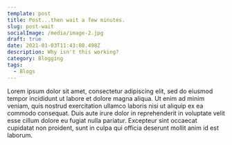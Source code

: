 ```yaml
---
template: post
title: Post...then wait a few minutes.
slug: post-wait
socialImage: /media/image-2.jpg
draft: true
date: 2021-01-03T11:43:08.498Z
description: Why isn't this working?
category: Blogging
tags:
  - Blogs
---
```

Lorem ipsum dolor sit amet, consectetur adipiscing elit, sed do eiusmod tempor incididunt ut labore et dolore magna aliqua. Ut enim ad minim veniam, quis nostrud exercitation ullamco laboris nisi ut aliquip ex ea commodo consequat. Duis aute irure dolor in reprehenderit in voluptate velit esse cillum dolore eu fugiat nulla pariatur. Excepteur sint occaecat cupidatat non proident, sunt in culpa qui officia deserunt mollit anim id est laborum.